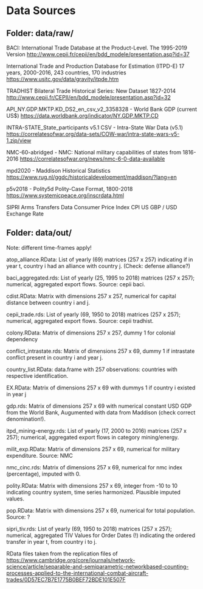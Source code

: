 # Data Sources 
## Folder: data/raw/
BACI: International Trade Database at the Product-Level. The 1995-2019 Version
http://www.cepii.fr/cepii/en/bdd_modele/presentation.asp?id=37


International Trade and Production Database for Estimation (ITPD-E)
17 years, 2000-2016, 243 countries, 170 industries
https://www.usitc.gov/data/gravity/itpde.htm


TRADHIST Bilateral Trade Historical Series: New Dataset 1827-2014
http://www.cepii.fr/CEPII/en/bdd_modele/presentation.asp?id=32


API_NY.GDP.MKTP.KD_DS2_en_csv_v2_3358328 - World Bank GDP (current US$)
https://data.worldbank.org/indicator/NY.GDP.MKTP.CD


INTRA-STATE_State_participants v5.1 CSV - Intra-State War Data (v5.1)
https://correlatesofwar.org/data-sets/COW-war/intra-state-wars-v5-1.zip/view


NMC-60-abridged - NMC: National military capabilities of states from 1816-2016
https://correlatesofwar.org/news/nmc-6-0-data-available


mpd2020 - Maddison Historical Statistics
https://www.rug.nl/ggdc/historicaldevelopment/maddison/?lang=en


p5v2018 - Polity5d Polity-Case Format, 1800-2018
https://www.systemicpeace.org/inscrdata.html


SIPRI Arms Transfers Data
Consumer Price Index CPI US
GBP / USD Exchange Rate


## Folder: data/out/
Note: different time-frames apply!

atop_alliance.RData: List of yearly (69) matrices (257 x 257) indicating if in year t, country i had an alliance with country j. (Check: defense alliance?)  

baci_aggregated.rds: List of yearly (25, 1995 to 2018) matrices (257 x 257); numerical, aggregated export flows. Source: cepii baci. 

cdist.RData: Matrix with dimensions 257 x 257, numerical for capital distance between country i and j.

cepii_trade.rds: List of yearly (69, 1950 to 2018) matrices (257 x 257); numerical, aggregated export flows. Source: cepii tradhist.

colony.RData: Matrix of dimensions 257 x 257, dummy 1 for colonial dependency

conflict_intrastate.rds: Matrix of dimensions 257 x 69, dummy 1 if intrastate conflict present in country i and year j.

country_list.RData: data.frame with 257 observations: countries with respective identification.

EX.RData: Matrix of dimensions 257 x 69 with dummys 1 if country i existed in year j

gdp.rds: Matrix of dimensions 257 x 69 with numerical constant USD GDP from the World Bank, Augumented with data from Maddison (check correct denomination!).

itpd_mining-energy.rds: List of yearly (17, 2000 to 2016) matrices (257 x 257); numerical, aggregated export flows in category mining/energy.

milit_exp.RData: Matrix of dimensions 257 x 69, numerical for military expenditure. Source: NMC

nmc_cinc.rds: Matrix of dimensions 257 x 69, numerical for nmc index (percentage), imputed with 0.

polity.RData: Matrix with dimensions 257 x 69, integer from -10 to 10 indicating country system, time series harmonized. Plausible imputed values.

pop.RData: Matrix with dimensions 257 x 69, numerical for total population. Source: ?

sipri_tiv.rds: List of yearly (69, 1950 to 2018) matrices (257 x 257); numerical, aggregated TIV Values for Order Dates (!) indicating the ordered transfer in year t, from country i to j.


RData files taken from the replication files of https://www.cambridge.org/core/journals/network-science/article/separable-and-semiparametric-networkbased-counting-processes-applied-to-the-international-combat-aircraft-trades/0D57EC7B7E1775B0BEF72BDE101E507F


